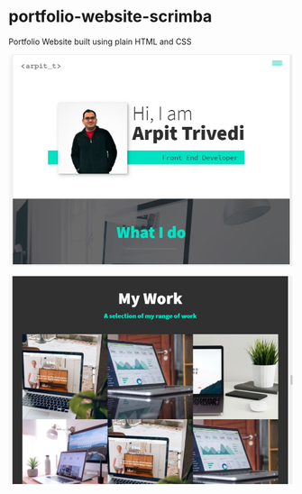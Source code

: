 # portfolio-website-scrimba
Portfolio Website built using plain HTML and CSS

![Portfolio](portfolio-website-scrimba/img/Capture.JPG)

![Portfolio work](portfolio-website-scrimba/img/Capture2.JPG)
